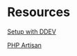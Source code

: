 # Resources

[Setup with DDEV](resources/setup-with-ddev.md)

[PHP Artisan](resources/php-artisan.md)
